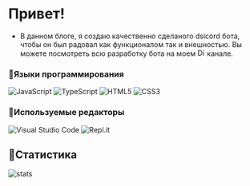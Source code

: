 # Привет!

- В данном блоге, я создаю качественно сделаного dsicord бота, чтобы он был радовал как функционалом так и внешностью. Вы можете посмотреть всю разработку бота на моем <img src="https://cdn.discordapp.com/attachments/791153280608501800/807996543063162902/77781-logo-computer-youtube-icons-free-download-png-hd.png" href="https://www.youtube.com/channel/UC_wEPv-0-hRwsUZh577pPxw" alt ="DiscordBotTutorials" width="15px" /> канале.
### 🍃Языки программирования
![JavaScript](https://shields.io/badge/-JavaScript-090909?style=for-the-badge&logo=javascript)
![TypeScript](https://shields.io/badge/-TypeScript-090909?style=for-the-badge&logo=typescript)
![HTML5](https://shields.io/badge/-HTML5-090909?style=for-the-badge&logo=html5)
![CSS3](https://shields.io/badge/-CSS3-090909?style=for-the-badge&logo=css3&logoColor=0078be)
<br>
### 🌾Используемые редакторы
![Visual Studio Code](https://shields.io/badge/-Visual_Studio_Code-090909?style=for-the-badge&logo=visual-studio-code&logoColor=19b5f6)
![Repl.it](https://shields.io/badge/-Repl.it-090909?style=for-the-badge&logo=repl.it)
<br>
## 🌿Статистика
<img align="left" alt="stats" src="https://github-readme-stats.vercel.app/api?username=HekaHub&show_icons=true&theme=merko" />
